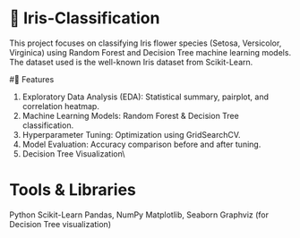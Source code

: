 # 🌸 Iris-Classification 
This project focuses on classifying Iris flower species (Setosa, Versicolor, Virginica) using Random Forest and Decision Tree machine learning models. The dataset used is the well-known Iris dataset from Scikit-Learn.

#🔹 Features
1. Exploratory Data Analysis (EDA): Statistical summary, pairplot, and correlation heatmap.
2. Machine Learning Models: Random Forest & Decision Tree classification.
3. Hyperparameter Tuning: Optimization using GridSearchCV.
4. Model Evaluation: Accuracy comparison before and after tuning.
5. Decision Tree Visualization\

# Tools & Libraries
Python
Scikit-Learn
Pandas, NumPy
Matplotlib, Seaborn
Graphviz (for Decision Tree visualization)
